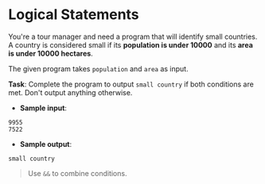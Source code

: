 # Logical Statements

You're a tour manager and need a program that will identify small countries. A country is considered small if its **population is under 10000** and its **area is under 10000 hectares**.

The given program takes `population` and `area` as input.

**Task**: Complete the program to output `small country` if both conditions are met. Don't output anything otherwise.

- **Sample input**:  
```
9955
7522
```

- **Sample output**:  
```
small country
```

>Use `&&` to combine conditions.

